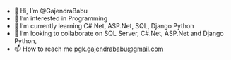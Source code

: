 - 👋 Hi, I’m @GajendraBabu
- 👀 I’m interested in Programming
- 🌱 I’m currently learning C#.Net, ASP.Net, SQL, Django Python
- 💞️ I’m looking to collaborate on SQL Server, C#.Net, ASP.Net and Django Python,
- 📫 How to reach me pgk.gajendrababu@gmail.com

<!---
GajendraBabu/GajendraBabu is a ✨ special ✨ repository because its `README.md` (this file) appears on your GitHub profile.
You can click the Preview link to take a look at your changes.
--->
